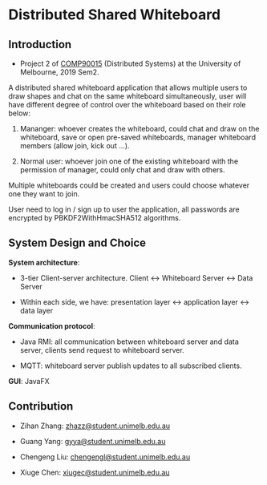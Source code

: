 # Distributed Shared Whiteboard

## Introduction

* Project 2 of [COMP90015](https://handbook.unimelb.edu.au/2019/subjects/comp90015) (Distributed Systems) at the University of Melbourne, 2019 Sem2.

A distributed shared whiteboard application that allows multiple users to draw shapes and chat on the same whiteboard simultaneously, user will have different degree of control over the whiteboard based on their role below:

1. Mananger: whoever creates the whiteboard, could chat and draw on the whiteboard, save or open pre-saved whiteboards, manager whiteboard members (allow join, kick out ...).

2. Normal user: whoever join one of the existing whiteboard with the permission of manager, could only chat and draw with others.

Multiple whiteboards could be created and users could choose whatever one they want to join.

User need to log in / sign up to user the application, all passwords are encrypted by PBKDF2WithHmacSHA512 algorithms.

## System Design and Choice

**System architecture**: 

* 3-tier Client-server architecture. Client <-> Whiteboard Server <-> Data Server

* Within each side, we have: presentation layer <-> application layer <-> data layer

**Communication protocol**: 

* Java RMI: all communication between whiteboard server and data server, clients send request to whiteboard server.

* MQTT: whiteboard server publish updates to all subscribed clients.

**GUI**: JavaFX

## Contribution

- Zihan Zhang: zhazz@student.unimelb.edu.au

- Guang Yang: gyya@student.unimelb.edu.au

- Chengeng Liu: chengengl@student.unimelb.edu.au

- Xiuge Chen: xiugec@student.unimelb.edu.au

  
